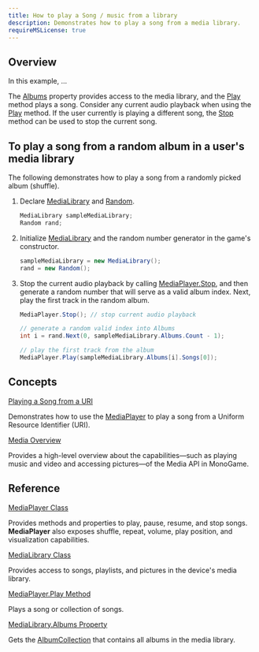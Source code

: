 ```yaml
---
title: How to play a Song / music from a library
description: Demonstrates how to play a song from a media library.
requireMSLicense: true
---
```


## Overview

In this example, ...

The [Albums](xref:Microsoft.Xna.Framework.Media.MediaLibrary.Albums) property provides access to the media library, and the [Play](xref:Microsoft.Xna.Framework.Media.MediaPlayer) method plays a song. Consider any current audio playback when using the [Play](xref:Microsoft.Xna.Framework.Media.MediaPlayer) method. If the user currently is playing a different song, the [Stop](xref:Microsoft.Xna.Framework.Media.MediaPlayer) method can be used to stop the current song.

## To play a song from a random album in a user's media library

The following demonstrates how to play a song from a randomly picked album (shuffle).

1. Declare [MediaLibrary](xref:Microsoft.Xna.Framework.Media.MediaLibrary) and [Random](http://msdn.microsoft.com/en-us/library/system.random.aspx).

    ```csharp
    MediaLibrary sampleMediaLibrary;
    Random rand;
    ```

2. Initialize [MediaLibrary](xref:Microsoft.Xna.Framework.Media.MediaLibrary) and the random number generator in the game's constructor.

    ```csharp
    sampleMediaLibrary = new MediaLibrary();
    rand = new Random();
    ```

3. Stop the current audio playback by calling [MediaPlayer.Stop](xref:Microsoft.Xna.Framework.Media.MediaPlayer), and then generate a random number that will serve as a valid album index. Next, play the first track in the random album.

    ```csharp
    MediaPlayer.Stop(); // stop current audio playback 
    
    // generate a random valid index into Albums
    int i = rand.Next(0, sampleMediaLibrary.Albums.Count - 1);
    
    // play the first track from the album
    MediaPlayer.Play(sampleMediaLibrary.Albums[i].Songs[0]);
    ```

## Concepts

[Playing a Song from a URI](HowTo_PlaySongfromURI.md)

Demonstrates how to use the [MediaPlayer](xref:Microsoft.Xna.Framework.Media.MediaPlayer) to play a song from a Uniform Resource Identifier (URI).

[Media Overview](../../whatis/WhatIs_Audio.md)

Provides a high-level overview about the capabilities—such as playing music and video and accessing pictures—of the Media API in MonoGame.

## Reference

[MediaPlayer Class](xref:Microsoft.Xna.Framework.Media.MediaPlayer)

Provides methods and properties to play, pause, resume, and stop songs. **MediaPlayer** also exposes shuffle, repeat, volume, play position, and visualization capabilities.

[MediaLibrary Class](xref:Microsoft.Xna.Framework.Media.MediaLibrary)

Provides access to songs, playlists, and pictures in the device's media library.

[MediaPlayer.Play Method](xref:Microsoft.Xna.Framework.Media.MediaPlayer)

Plays a song or collection of songs.

[MediaLibrary.Albums Property](xref:Microsoft.Xna.Framework.Media.MediaLibrary.Albums)

Gets the [AlbumCollection](xref:Microsoft.Xna.Framework.Media.AlbumCollection) that contains all albums in the media library.
